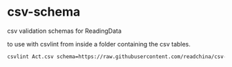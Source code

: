 # csv-schema
csv validation schemas for ReadingData

to use with csvlint from inside a folder containing the csv tables.

```bash
csvlint Act.csv schema=https://raw.githubusercontent.com/readchina/csv-schema/master/readingdata/Act.json
```
